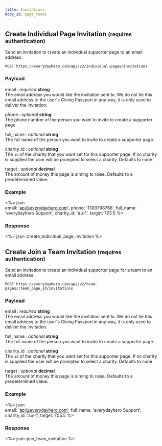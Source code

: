 ```yaml
---
title: Invitations
body_id: page_teams
---
```

## Create Individual Page Invitation <small>(requires authentication)</small>

Send an invitation to create an individual supporter page to an email
address.

    POST https://everydayhero.com/api/v2/individual-pages/invitations

### Payload

email : _required_ **string**<br/>
The email address you would like the invitation sent to. We do not tie this email address to the user's Giving Passport in any way, it is only used to deliver the invitation.

phone : _optional_ **string**<br/>
The phone number of the person you want to invite to create a supporter page.

full_name : _optional_ **string**<br/>
The full name of the person you want to invite to create a supporter page.

charity_id : _optional_ **string**<br/>
The `id` of the charity that you want set for this supporter page. If no charity is supplied the user will be prompted to select a charity. Defaults to none.

target : _optional_ **decimal**<br/>
The amount of money this page is aiming to raise. Defaults to a predetermined value.

### Example

<%= json \
  email: 'api@everydayhero.com',
  phone: '1300798768',
  full_name: 'everydayhero Support',
  charity_id: 'au-1',
  target: 705.5
%>

### Response

<%= json :create_individual_page_invitation %>

## Create Join a Team Invitation <small>(requires authentication)</small>

Send an invitation to create an individual supporter page for a team to
an email address.

    POST https://everydayhero.com/api/v2/team-pages/:team_page_id/invitations

### Payload

email : _required_ **string**<br/>
The email address you would like the invitation sent to. We do not tie this email address to the user's Giving Passport in any way, it is only used to deliver the invitation.

full_name : _optional_ **string**<br/>
The full name of the person you want to invite to create a supporter page.

charity_id : _optional_ **string**<br/>
The `id` of the charity that you want set for this supporter page. If no charity is supplied the user will be prompted to select a charity. Defaults to none.

target : _optional_ **decimal**<br/>
The amount of money this page is aiming to raise. Defaults to a predetermined value.

### Example

<%= json \
  email: 'api@everydayhero.com',
  full_name: 'everydayhero Support',
  charity_id: 'au-1',
  target: 705.5
%>

### Response

<%= json :join_team_invitation %>
